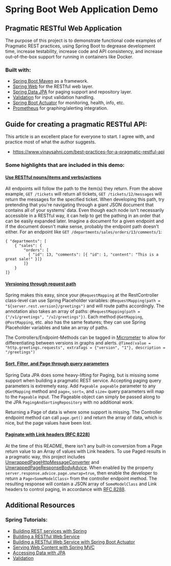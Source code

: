# Spring Boot Web Application Demo

## Pragmatic RESTful Web Application
The purpose of this project is to demonstrate functional code examples of Pragmatic REST practices, using Spring Boot to
degrease development time, increase testability, increase code and API consistency, and increase out-of-the-box support
for running in containers like Docker. 

### Built with:
* [Spring Boot Maven](https://docs.spring.io/spring-boot/docs/2.7.1/maven-plugin/reference/html/) as a framework.
* [Spring Web](https://docs.spring.io/spring-boot/docs/2.7.1/reference/htmlsingle/#web) for the RESTful web layer.
* [Spring Data JPA](https://docs.spring.io/spring-boot/docs/2.7.1/reference/htmlsingle/#data.sql.jpa-and-spring-data) for paging support and repository layer.
* [Validation](https://docs.spring.io/spring-boot/docs/2.7.1/reference/htmlsingle/#io.validation) for input validation handling.
* [Spring Boot Actuator](https://docs.spring.io/spring-boot/docs/2.7.1/reference/htmlsingle/#actuator) for monitoring, health, info, etc.
* [Prometheus](https://docs.spring.io/spring-boot/docs/2.7.1/reference/htmlsingle/#actuator.metrics.export.prometheus) for graphing/alerting integration.


## Guide for creating a pragmatic RESTful API:
This article is an excellent place for everyone to start. I agree with, and practice most of what the author suggests. 

* https://www.vinaysahni.com/best-practices-for-a-pragmatic-restful-api

### Some highlights that are included in this demo: 
#### [Use RESTful nouns/items and verbs/actions](https://www.vinaysahni.com/best-practices-for-a-pragmatic-restful-api#restful)
All endpoints will follow the path to the item(s) they return.
From the above example, `GET /tickets` will return all tickets, `GET /tickets/12/messages` will return the messages for the specified ticket.
When developing this path, try pretending that you're navigating through a giant JSON document that contains all of your systems' data.
Even though each node isn't necessarily accessible in a RESTful way, it can help to get the pathing in an order that can be easily expanded later.
Imagine a document for a given endpoint and if the document doesn't make sense, probably the endpoint path doesn't either.
For an endpoint like `GET /departments/sales/orders/13/comments/1`:
```
{ "departments": [
    { "sales": {
        "orders": [
          { "id": 13, "comments": [{ "id": 1, "content": "This is a great sale!" }]}
        ]}
    }
]}
```


#### [Versioning through request path](https://www.vinaysahni.com/best-practices-for-a-pragmatic-restful-api#versioning)
Spring makes this easy, since your `@RequestMapping` at the RestController class-level can use Spring Placeholder variables:
`@RequestMapping(path = "${server.rest.version}/greetings")` and will route paths accordingly. The annotation also takes an array of paths:
`@RequestMapping(path = {"/v1/greetings", "/v2/greetings"})`. Each method `@GetMapping`, `@PostMapping`, etc. also has the same features;
they can use Spring Placeholder variables and take an array of paths.

The Controllers/Endpoint-Methods can be tagged in [Micrometer](https://spring.io/blog/2018/03/16/micrometer-spring-boot-2-s-new-application-metrics-collector) to allow for differentiating between versions in graphs and alerts.
`@Timed(value = "http.greetings.requests", extraTags = {"version", "1"}, description = "/greetings")` 

#### [Sort, Filter, and Page through query parameters](https://www.vinaysahni.com/best-practices-for-a-pragmatic-restful-api#advanced-queries)
Spring Data JPA does some heavy-lifting for Paging, but is missing some support when building a pragmatic REST service.
Accepting paging query parameters is extremely easy. Add `Pageable pageable` parameter to any `@GetMapping` method and
`page=`, `sort=`, and `size=` query parameters will map to the `Pageable` input. The Pageable object can simply be passed
along to the JPA `PagingAndSortingRepository` with no additional work.

Returning a Page of data is where some support is missing. The Controller endpoint method can call `page.get()` and return
the array of data, which is nice, but the page values have been lost.

#### [Paginate with Link headers (RFC 8228)](https://www.vinaysahni.com/best-practices-for-a-pragmatic-restful-api#pagination)
At the time of this README, there isn't any built-in conversion from a Page return value to an Array of values with Link headers.
To use Paged results in a pragmatic way, this project includes
[UnwrappedPageHttpMessageConverter](src/main/java/org/watson/demos/converters/UnwrappedPageHttpMessageConverter.java) and
[UnwrappedPageResponseBodyAdvice](src/main/java/org/watson/demos/advice/UnwrappedPageResponseBodyAdvice.java). When enabled
by the property `server.response.advice.page.unwrap=true`, then enable the developer to return a `Page<SomeModelClass>` from the controller endpoint method. The resulting response will
contain a JSON array of `SomeModelClass` and Link headers to control paging, in accordance with [RFC 8288](https://datatracker.ietf.org/doc/html/rfc8288).

## Additional Resources

### Spring Tutorials:
* [Building REST services with Spring](https://spring.io/guides/tutorials/rest/)
* [Building a RESTful Web Service](https://spring.io/guides/gs/rest-service/)
* [Building a RESTful Web Service with Spring Boot Actuator](https://spring.io/guides/gs/actuator-service/)
* [Serving Web Content with Spring MVC](https://spring.io/guides/gs/serving-web-content/)
* [Accessing Data with JPA](https://spring.io/guides/gs/accessing-data-jpa/)
* [Validation](https://spring.io/guides/gs/validating-form-input/)
